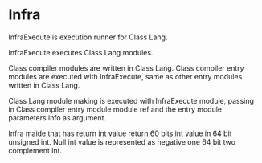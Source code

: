 # Infra

InfraExecute is execution runner for Class Lang.

InfraExecute executes Class Lang modules.

Class compiler modules are written in Class Lang.
Class compiler entry modules are executed with InfraExecute, same as other entry modules written in Class Lang.

Class Lang module making is executed with InfraExecute module, passing in Class compiler entry module module ref 
and the entry module parameters info as argument.

Infra maide that has return int value return 60 bits int value in 64 bit unsigned int.
Null int value is represented as negative one 64 bit two complement int.